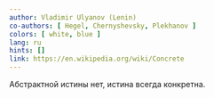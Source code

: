 ```yaml
---
author: Vladimir Ulyanov (Lenin)
co-authors: [ Hegel, Chernyshevsky, Plekhanov ]
colors: [ white, blue ]
lang: ru
hints: []
link: https://en.wikipedia.org/wiki/Concrete
---
```

Абстрактной истины нет, истина всегда конкретна.
